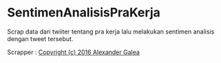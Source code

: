 # SentimenAnalisisPraKerja
Scrap data dari twiiter tentang pra kerja lalu melakukan sentimen analisis dengan tweet tersebut.

Scrapper : [Copyright (c) 2016 Alexander Galea](https://github.com/agalea91/twitter_search#copyright-c-2016-alexander-galea)
